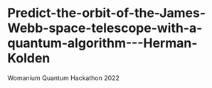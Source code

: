 # Predict-the-orbit-of-the-James-Webb-space-telescope-with-a-quantum-algorithm---Herman-Kolden
Womanium Quantum Hackathon 2022
